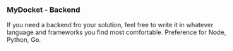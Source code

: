 ### MyDocket - Backend

If you need a backend fro your solution, feel free to write it in whatever language and frameworks you find most comfortable. Preference for Node, Python, Go.